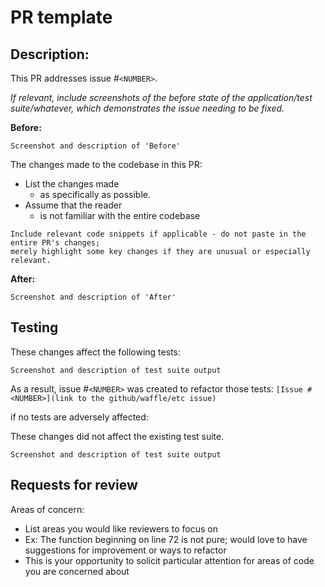 # PR template

## Description:

This PR addresses issue #`<NUMBER>`.

_If relevant, include screenshots of the *before* state of the application/test suite/whatever, which demonstrates the issue needing to be fixed._

**Before:**

`Screenshot and description of 'Before'`

The changes made to the codebase in this PR:

* List the changes made
  * as specifically as possible.
* Assume that the reader
  * is not familiar with the entire codebase

```
Include relevant code snippets if applicable - do not paste in the entire PR's changes;
merely highlight some key changes if they are unusual or especially relevant.
```
**After:**

`Screenshot and description of 'After'`

## Testing 

These changes affect the following tests:


`Screenshot and description of test suite output`

As a result, issue #`<NUMBER>` was created to refactor those tests: `[Issue #<NUMBER>](link to the github/waffle/etc issue)`

if no tests are adversely affected:

These changes did not affect the existing test suite.

`Screenshot and description of test suite output`

## Requests for review

Areas of concern:

* List areas you would like reviewers to focus on
* Ex: The function beginning on line 72 is not pure; would love to have suggestions for improvement or ways to refactor
* This is your opportunity to solicit particular attention for areas of code you are concerned about
